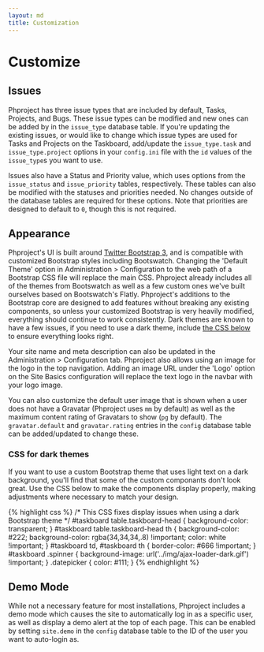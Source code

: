 ```yaml
---
layout: md
title: Customization
---
```

<h1 class="page-header">Customize</h1>

## Issues

Phproject has three issue types that are included by default, Tasks, Projects, and Bugs. These issue types can be modified and new ones can be added by in the `issue_type` database table. If you're updating the existing issues, or would like to change which issue types are used for Tasks and Projects on the Taskboard, add/update the `issue_type.task` and `issue_type.project` options in your `config.ini` file with the `id` values of the `issue_type`s you want to use.

Issues also have a Status and Priority value, which uses options from the `issue_status` and `issue_priority` tables, respectively. These tables can also be modified with the statuses and priorities needed. No changes outside of the database tables are required for these options. Note that priorities are designed to default to `0`, though this is not required.


## Appearance

Phproject's UI is built around [Twitter Bootstrap 3](http://getbootstrap.com), and is compatible with customized Bootstrap styles including Bootswatch. Changing the 'Default Theme' option in Administration > Configuration to the web path of a Bootstrap CSS file will replace the main CSS. Phproject already includes all of the themes from Bootswatch as well as a few custom ones we've built ourselves based on Bootswatch's Flatly. Phproject's additions to the Bootstrap core are designed to add features without breaking any existing components, so unless your customized Bootstrap is very heavily modified, everything should continue to work consistently. Dark themes are known to have a few issues, if you need to use a dark theme, include [the CSS below](#dark-css) to ensure everything looks right.

Your site name and meta description can also be updated in the Administration > Configuration tab. Phproject also allows using an image for the logo in the top navigation. Adding an image URL under the 'Logo' option on the Site Basics configuration will replace the text logo in the navbar with your logo image.

You can also customize the default user image that is shown when a user does not have a Gravatar (Phproject uses `mm` by default) as well as the maximum content rating of Gravatars to show (`pg` by default). The `gravatar.default` and `gravatar.rating` entries in the `config` database table can be added/updated to change these.

### CSS for dark themes

If you want to use a custom Bootstrap theme that uses light text on a dark background, you'll find that some of the custom componants don't look great. Use the CSS below to make the components display properly, making adjustments where necessary to match your design.

{% highlight css %}
/* This CSS fixes display issues when using a dark Bootstrap theme */
#taskboard table.taskboard-head {
	background-color: transparent;
}
#taskboard table.taskboard-head th {
	background-color: #222;
	background-color: rgba(34,34,34,.8) !important;
	color: white !important;
}
#taskboard td, #taskboard th {
	border-color: #666 !important;
}
#taskboard .spinner {
	background-image: url('../img/ajax-loader-dark.gif') !important;
}
.datepicker {
	color: #111;
}
{% endhighlight %}


## Demo Mode

While not a necessary feature for most installations, Phproject includes a demo mode which causes the site to automatically log in as a specific user, as well as display a demo alert at the top of each page. This can be enabled by setting `site.demo` in the `config` database table to the ID of the user you want to auto-login as.
